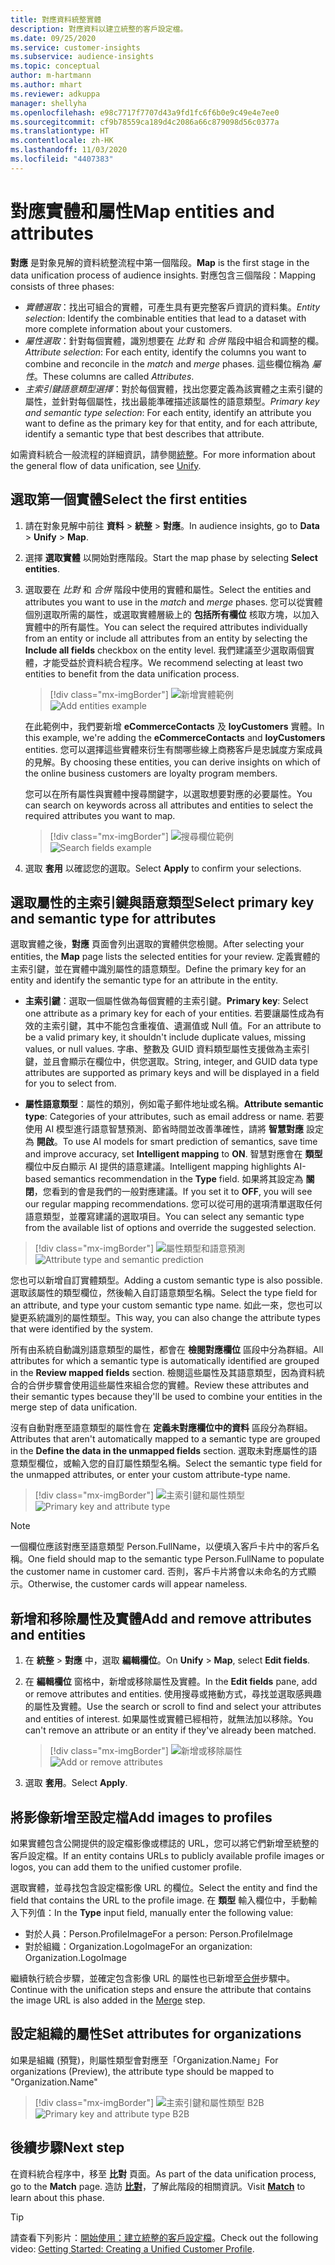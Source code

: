 ```yaml
---
title: 對應資料統整實體
description: 對應資料以建立統整的客戶設定檔。
ms.date: 09/25/2020
ms.service: customer-insights
ms.subservice: audience-insights
ms.topic: conceptual
author: m-hartmann
ms.author: mhart
ms.reviewer: adkuppa
manager: shellyha
ms.openlocfilehash: e98c7717f7707d43a9fd1fc6f6b0e9c49e4e7ee0
ms.sourcegitcommit: cf9b78559ca189d4c2086a66c879098d56c0377a
ms.translationtype: HT
ms.contentlocale: zh-HK
ms.lasthandoff: 11/03/2020
ms.locfileid: "4407383"
---
```

# <a name="map-entities-and-attributes"></a><span data-ttu-id="75028-103">對應實體和屬性</span><span class="sxs-lookup"><span data-stu-id="75028-103">Map entities and attributes</span></span>

<span data-ttu-id="75028-104">**對應** 是對象見解的資料統整流程中第一個階段。</span><span class="sxs-lookup"><span data-stu-id="75028-104">**Map** is the first stage in the data unification process of audience insights.</span></span> <span data-ttu-id="75028-105">對應包含三個階段：</span><span class="sxs-lookup"><span data-stu-id="75028-105">Mapping consists of three phases:</span></span>

- <span data-ttu-id="75028-106">*實體選取*：找出可組合的實體，可產生具有更完整客戶資訊的資料集。</span><span class="sxs-lookup"><span data-stu-id="75028-106">*Entity selection*: Identify the combinable entities that lead to a dataset with more complete information about your customers.</span></span>
- <span data-ttu-id="75028-107">*屬性選取*：針對每個實體，識別想要在 *比對* 和 *合併* 階段中組合和調整的欄。</span><span class="sxs-lookup"><span data-stu-id="75028-107">*Attribute selection*: For each entity, identify the columns you want to combine and reconcile in the *match* and *merge* phases.</span></span> <span data-ttu-id="75028-108">這些欄位稱為 *屬性*。</span><span class="sxs-lookup"><span data-stu-id="75028-108">These columns are called *Attributes*.</span></span>
- <span data-ttu-id="75028-109">*主索引鍵語意類型選擇*：對於每個實體，找出您要定義為該實體之主索引鍵的屬性，並針對每個屬性，找出最能準確描述該屬性的語意類型。</span><span class="sxs-lookup"><span data-stu-id="75028-109">*Primary key and semantic type selection*: For each entity, identify an attribute you want to define as the primary key for that entity, and for each attribute, identify a semantic type that best describes that attribute.</span></span>

<span data-ttu-id="75028-110">如需資料統合一般流程的詳細資訊，請參閱[統整](data-unification.md)。</span><span class="sxs-lookup"><span data-stu-id="75028-110">For more information about the general flow of data unification, see [Unify](data-unification.md).</span></span>

## <a name="select-the-first-entities"></a><span data-ttu-id="75028-111">選取第一個實體</span><span class="sxs-lookup"><span data-stu-id="75028-111">Select the first entities</span></span>

1. <span data-ttu-id="75028-112">請在對象見解中前往 **資料**  > **統整**  > **對應**。</span><span class="sxs-lookup"><span data-stu-id="75028-112">In audience insights, go to **Data** > **Unify** > **Map**.</span></span>

2. <span data-ttu-id="75028-113">選擇 **選取實體** 以開始對應階段。</span><span class="sxs-lookup"><span data-stu-id="75028-113">Start the map phase by selecting **Select entities**.</span></span>

3. <span data-ttu-id="75028-114">選取要在 *比對* 和 *合併* 階段中使用的實體和屬性。</span><span class="sxs-lookup"><span data-stu-id="75028-114">Select the entities and attributes you want to use in the *match* and *merge* phases.</span></span> <span data-ttu-id="75028-115">您可以從實體個別選取所需的屬性，或選取實體層級上的 **包括所有欄位** 核取方塊，以加入實體中的所有屬性。</span><span class="sxs-lookup"><span data-stu-id="75028-115">You can select the required attributes individually from an entity or include all attributes from an entity by selecting the **Include all fields** checkbox on the entity level.</span></span> <span data-ttu-id="75028-116">我們建議至少選取兩個實體，才能受益於資料統合程序。</span><span class="sxs-lookup"><span data-stu-id="75028-116">We recommend selecting at least two entities to benefit from the data unification process.</span></span>

   > [!div class="mx-imgBorder"]
   > <span data-ttu-id="75028-117">![新增實體範例](media/data-manager-configure-map-add-entities-example.png "新增實體範例")</span><span class="sxs-lookup"><span data-stu-id="75028-117">![Add entities example](media/data-manager-configure-map-add-entities-example.png "Add entities example")</span></span>

   <span data-ttu-id="75028-118">在此範例中，我們要新增 **eCommerceContacts** 及 **loyCustomers** 實體。</span><span class="sxs-lookup"><span data-stu-id="75028-118">In this example, we're adding the **eCommerceContacts** and **loyCustomers** entities.</span></span> <span data-ttu-id="75028-119">您可以選擇這些實體來衍生有關哪些線上商務客戶是忠誠度方案成員的見解。</span><span class="sxs-lookup"><span data-stu-id="75028-119">By choosing these entities, you can derive insights on which of the online business customers are loyalty program members.</span></span>
   
   <span data-ttu-id="75028-120">您可以在所有屬性與實體中搜尋關鍵字，以選取想要對應的必要屬性。</span><span class="sxs-lookup"><span data-stu-id="75028-120">You can search on keywords across all attributes and entities to select the required attributes you want to map.</span></span>
   
     > [!div class="mx-imgBorder"]
   > <span data-ttu-id="75028-121">![搜尋欄位範例](media/data-manager-configure-map-search-fields-example.png "搜尋欄位範例")</span><span class="sxs-lookup"><span data-stu-id="75028-121">![Search fields example](media/data-manager-configure-map-search-fields-example.png "Search fields example")</span></span>

4. <span data-ttu-id="75028-122">選取 **套用** 以確認您的選取。</span><span class="sxs-lookup"><span data-stu-id="75028-122">Select **Apply** to confirm your selections.</span></span>

## <a name="select-primary-key-and-semantic-type-for-attributes"></a><span data-ttu-id="75028-123">選取屬性的主索引鍵與語意類型</span><span class="sxs-lookup"><span data-stu-id="75028-123">Select primary key and semantic type for attributes</span></span>

<span data-ttu-id="75028-124">選取實體之後，**對應** 頁面會列出選取的實體供您檢閱。</span><span class="sxs-lookup"><span data-stu-id="75028-124">After selecting your entities, the **Map** page lists the selected entities for your review.</span></span> <span data-ttu-id="75028-125">定義實體的主索引鍵，並在實體中識別屬性的語意類型。</span><span class="sxs-lookup"><span data-stu-id="75028-125">Define the primary key for an entity and identify the semantic type for an attribute in the entity.</span></span>

- <span data-ttu-id="75028-126">**主索引鍵**：選取一個屬性做為每個實體的主索引鍵。</span><span class="sxs-lookup"><span data-stu-id="75028-126">**Primary key**: Select one attribute as a primary key for each of your entities.</span></span> <span data-ttu-id="75028-127">若要讓屬性成為有效的主索引鍵，其中不能包含重複值、遺漏值或 Null 值。</span><span class="sxs-lookup"><span data-stu-id="75028-127">For an attribute to be a valid primary key, it shouldn't include duplicate values, missing values, or null values.</span></span> <span data-ttu-id="75028-128">字串、整數及 GUID 資料類型屬性支援做為主索引鍵，並且會顯示在欄位中，供您選取。</span><span class="sxs-lookup"><span data-stu-id="75028-128">String, integer, and GUID data type attributes are supported as primary keys and will be displayed in a field for you to select from.</span></span>

- <span data-ttu-id="75028-129">**屬性語意類型**：屬性的類別，例如電子郵件地址或名稱。</span><span class="sxs-lookup"><span data-stu-id="75028-129">**Attribute semantic type**: Categories of your attributes, such as email address or name.</span></span> <span data-ttu-id="75028-130">若要使用 AI 模型進行語意智慧預測、節省時間並改善準確性，請將 **智慧對應** 設定為 **開啟**。</span><span class="sxs-lookup"><span data-stu-id="75028-130">To use AI models for smart prediction of semantics, save time and improve accuracy, set **Intelligent mapping** to **ON**.</span></span> <span data-ttu-id="75028-131">智慧對應會在 **類型** 欄位中反白顯示 AI 提供的語意建議。</span><span class="sxs-lookup"><span data-stu-id="75028-131">Intelligent mapping highlights AI-based semantics recommendation in the **Type** field.</span></span> <span data-ttu-id="75028-132">如果將其設定為 **關閉**，您看到的會是我們的一般對應建議。</span><span class="sxs-lookup"><span data-stu-id="75028-132">If you set it to **OFF**, you will see our regular mapping recommendations.</span></span> <span data-ttu-id="75028-133">您可以從可用的選項清單選取任何語意類型，並覆寫建議的選取項目。</span><span class="sxs-lookup"><span data-stu-id="75028-133">You can select any semantic type from the available list of options and override the suggested selection.</span></span>

> [!div class="mx-imgBorder"]
> <span data-ttu-id="75028-134">![屬性類型和語意預測](media/data-manager-configure-map-add-attributes-semantic-prediction.png "屬性類型和語意預測")</span><span class="sxs-lookup"><span data-stu-id="75028-134">![Attribute type and semantic prediction](media/data-manager-configure-map-add-attributes-semantic-prediction.png "Attribute type and semantic prediction")</span></span>

<span data-ttu-id="75028-135">您也可以新增自訂實體類型。</span><span class="sxs-lookup"><span data-stu-id="75028-135">Adding a custom semantic type is also possible.</span></span> <span data-ttu-id="75028-136">選取該屬性的類型欄位，然後輸入自訂語意類型名稱。</span><span class="sxs-lookup"><span data-stu-id="75028-136">Select the type field for an attribute, and type your custom semantic type name.</span></span> <span data-ttu-id="75028-137">如此一來，您也可以變更系統識別的屬性類型。</span><span class="sxs-lookup"><span data-stu-id="75028-137">This way, you can also change the attribute types that were identified by the system.</span></span>

<span data-ttu-id="75028-138">所有由系統自動識別語意類型的屬性，都會在 **檢閱對應欄位** 區段中分為群組。</span><span class="sxs-lookup"><span data-stu-id="75028-138">All attributes for which a semantic type is automatically identified are grouped in the **Review mapped fields** section.</span></span> <span data-ttu-id="75028-139">檢閱這些屬性及其語意類型，因為資料統合的合併步驟會使用這些屬性來組合您的實體。</span><span class="sxs-lookup"><span data-stu-id="75028-139">Review these attributes and their semantic types because they'll be used to combine your entities in the merge step of data unification.</span></span>

<span data-ttu-id="75028-140">沒有自動對應至語意類型的屬性會在 **定義未對應欄位中的資料** 區段分為群組。</span><span class="sxs-lookup"><span data-stu-id="75028-140">Attributes that aren't automatically mapped to a semantic type are grouped in the **Define the data in the unmapped fields** section.</span></span> <span data-ttu-id="75028-141">選取未對應屬性的語意類型欄位，或輸入您的自訂屬性類型名稱。</span><span class="sxs-lookup"><span data-stu-id="75028-141">Select the semantic type field for the unmapped attributes, or enter your custom attribute-type name.</span></span>

> [!div class="mx-imgBorder"]
> <span data-ttu-id="75028-142">![主索引鍵和屬性類型](media/data-manager-configure-map-add-attributes.png "主索引鍵和屬性類型")</span><span class="sxs-lookup"><span data-stu-id="75028-142">![Primary key and attribute type](media/data-manager-configure-map-add-attributes.png "Primary key and attribute type")</span></span>

> [!NOTE]
> <span data-ttu-id="75028-143">一個欄位應該對應至語意類型 Person.FullName，以便填入客戶卡片中的客戶名稱。</span><span class="sxs-lookup"><span data-stu-id="75028-143">One field should map to the semantic type Person.FullName to populate the customer name in customer card.</span></span> <span data-ttu-id="75028-144">否則，客戶卡片將會以未命名的方式顯示。</span><span class="sxs-lookup"><span data-stu-id="75028-144">Otherwise, the customer cards will appear nameless.</span></span> 

## <a name="add-and-remove-attributes-and-entities"></a><span data-ttu-id="75028-145">新增和移除屬性及實體</span><span class="sxs-lookup"><span data-stu-id="75028-145">Add and remove attributes and entities</span></span>

1. <span data-ttu-id="75028-146">在 **統整** > **對應** 中，選取 **編輯欄位**。</span><span class="sxs-lookup"><span data-stu-id="75028-146">On **Unify** > **Map**, select **Edit fields**.</span></span>

2. <span data-ttu-id="75028-147">在 **編輯欄位** 窗格中，新增或移除屬性及實體。</span><span class="sxs-lookup"><span data-stu-id="75028-147">In the **Edit fields** pane, add or remove attributes and entities.</span></span> <span data-ttu-id="75028-148">使用搜尋或捲動方式，尋找並選取感興趣的屬性及實體。</span><span class="sxs-lookup"><span data-stu-id="75028-148">Use the search or scroll to find and select your attributes and entities of interest.</span></span> <span data-ttu-id="75028-149">如果屬性或實體已經相符，就無法加以移除。</span><span class="sxs-lookup"><span data-stu-id="75028-149">You can't remove an attribute or an entity if they've already been matched.</span></span>

   > [!div class="mx-imgBorder"]
   > <span data-ttu-id="75028-150">![新增或移除屬性](media/configure-data-map-edit.png "新增或移除屬性")</span><span class="sxs-lookup"><span data-stu-id="75028-150">![Add or remove attributes](media/configure-data-map-edit.png "Add or remove attributes")</span></span>

3. <span data-ttu-id="75028-151">選取 **套用**。</span><span class="sxs-lookup"><span data-stu-id="75028-151">Select **Apply**.</span></span>

## <a name="add-images-to-profiles"></a><span data-ttu-id="75028-152">將影像新增至設定檔</span><span class="sxs-lookup"><span data-stu-id="75028-152">Add images to profiles</span></span>

<span data-ttu-id="75028-153">如果實體包含公開提供的設定檔影像或標誌的 URL，您可以將它們新增至統整的客戶設定檔。</span><span class="sxs-lookup"><span data-stu-id="75028-153">If an entity contains URLs to publicly available profile images or logos, you can add them to the unified customer profile.</span></span>

<span data-ttu-id="75028-154">選取實體，並尋找包含設定檔影像 URL 的欄位。</span><span class="sxs-lookup"><span data-stu-id="75028-154">Select the entity and find the field that contains the URL to the profile image.</span></span> <span data-ttu-id="75028-155">在 **類型** 輸入欄位中，手動輸入下列值：</span><span class="sxs-lookup"><span data-stu-id="75028-155">In the **Type** input field, manually enter the following value:</span></span> 
- <span data-ttu-id="75028-156">對於人員：Person.ProfileImage</span><span class="sxs-lookup"><span data-stu-id="75028-156">For a person: Person.ProfileImage</span></span>
- <span data-ttu-id="75028-157">對於組織：Organization.LogoImage</span><span class="sxs-lookup"><span data-stu-id="75028-157">For an organization: Organization.LogoImage</span></span>

<span data-ttu-id="75028-158">繼續執行統合步驟，並確定包含影像 URL 的屬性也已新增至[合併](merge-entities.md)步驟中。</span><span class="sxs-lookup"><span data-stu-id="75028-158">Continue with the unification steps and ensure the attribute that contains the image URL is also added in the [Merge](merge-entities.md) step.</span></span>

## <a name="set-attributes-for-organizations"></a><span data-ttu-id="75028-159">設定組織的屬性</span><span class="sxs-lookup"><span data-stu-id="75028-159">Set attributes for organizations</span></span>

<span data-ttu-id="75028-160">如果是組織 (預覽)，則屬性類型會對應至「Organization.Name」</span><span class="sxs-lookup"><span data-stu-id="75028-160">For organizations (Preview), the attribute type should be mapped to "Organization.Name"</span></span>
> [!div class="mx-imgBorder"]
> <span data-ttu-id="75028-161">![主索引鍵和屬性類型 B2B](media/configure-data-map-edit-b2b.png "主索引鍵和屬性類型 B2B")</span><span class="sxs-lookup"><span data-stu-id="75028-161">![Primary key and attribute type B2B](media/configure-data-map-edit-b2b.png "Primary key and attribute type B2B")</span></span>

## <a name="next-step"></a><span data-ttu-id="75028-162">後續步驟</span><span class="sxs-lookup"><span data-stu-id="75028-162">Next step</span></span>

<span data-ttu-id="75028-163">在資料統合程序中，移至 **比對** 頁面。</span><span class="sxs-lookup"><span data-stu-id="75028-163">As part of the data unification process, go to the **Match** page.</span></span> <span data-ttu-id="75028-164">造訪 [**比對**](match-entities.md)，了解此階段的相關資訊。</span><span class="sxs-lookup"><span data-stu-id="75028-164">Visit [**Match**](match-entities.md) to learn about this phase.</span></span>

> [!TIP]
> <span data-ttu-id="75028-165">請查看下列影片：[開始使用：建立統整的客戶設定檔](https://youtu.be/oBfGEhucAxs)。</span><span class="sxs-lookup"><span data-stu-id="75028-165">Check out the following video: [Getting Started: Creating a Unified Customer Profile](https://youtu.be/oBfGEhucAxs).</span></span>
